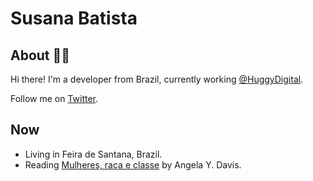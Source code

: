 # Susana Batista

## About :woman_technologist:

Hi there! I'm a developer from Brazil, currently working [@HuggyDigital](https://github.com/HuggyDigital).

Follow me on [Twitter](https://twitter.com/susanabatistas).

## Now

- Living in Feira de Santana, Brazil.
- Reading [Mulheres, raça e classe](https://www.goodreads.com/book/show/34119228-mulheres-ra-a-e-classe) by Angela Y. Davis.
